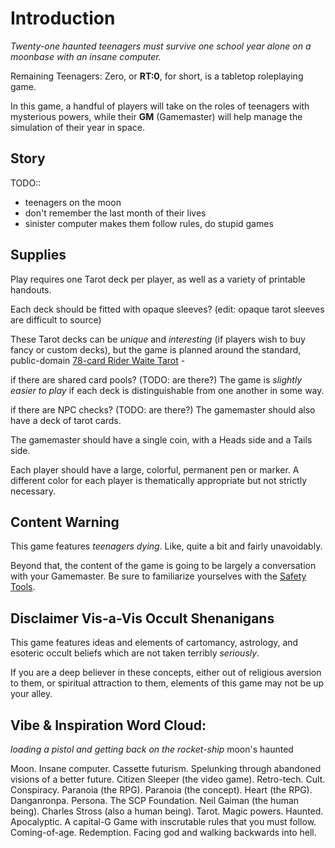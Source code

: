 # Introduction

_Twenty-one haunted teenagers must survive one school year alone on a moonbase with an insane computer._

Remaining Teenagers: Zero, or **RT:0**, for short, is a tabletop roleplaying game.

In this game, a handful of players will take on the roles of teenagers with mysterious powers,
while their **GM** (Gamemaster) will help manage the simulation of their year in space.

## Story
TODO::

* teenagers on the moon
* don't remember the last month of their lives
* sinister computer makes them follow rules, do stupid games

## Supplies

Play requires one Tarot deck per player, as well as a variety of printable handouts.

Each deck should be fitted with opaque sleeves? (edit: opaque tarot sleeves are difficult to source)

These Tarot decks can be _unique_ and _interesting_ (if players wish to buy fancy or custom decks),
but the game is planned around the standard, public-domain
[78-card Rider Waite Tarot](https://en.wikipedia.org/wiki/Rider%E2%80%93Waite_Tarot) -

if there are shared card pools? (TODO: are there?)
The game is _slightly easier to play_ if each deck is distinguishable from one another in some way.

if there are NPC checks? (TODO: are there?)
The gamemaster should also have a deck of tarot cards.

The gamemaster should have a single coin, with a Heads side and a Tails side.

Each player should have a large, colorful, permanent pen or marker.
A different color for each player is thematically appropriate but not strictly necessary.

## Content Warning

This game features _teenagers dying_. Like, quite a bit and fairly unavoidably.

Beyond that, the content of the game is going to be largely a conversation with
your Gamemaster. Be sure to familiarize yourselves with the [Safety Tools](./safety.md).

## Disclaimer Vis-a-Vis Occult Shenanigans

This game features ideas and elements of cartomancy, astrology, and esoteric
occult beliefs which are not taken terribly _seriously_.

If you are a deep believer in these concepts, either out of religious aversion
to them, or spiritual attraction to them, elements of this game may not
be up your alley.

## Vibe & Inspiration Word Cloud:

*loading a pistol and getting back on the rocket-ship* moon's haunted

Moon. Insane computer. Cassette futurism.
Spelunking through abandoned visions of a better future.
Citizen Sleeper (the video game).
Retro-tech. Cult. Conspiracy. Paranoia (the RPG).
Paranoia (the concept). Heart (the RPG).
Danganronpa. Persona. The SCP Foundation.
Neil Gaiman (the human being). Charles Stross (also a human being).
Tarot. Magic powers. Haunted. Apocalyptic.
A capital-G Game with inscrutable rules that you must follow.
Coming-of-age. Redemption.
Facing god and walking backwards into hell.
